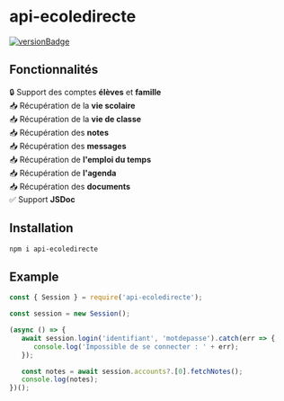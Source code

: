 # api-ecoledirecte

[![versionBadge](https://img.shields.io/npm/v/api-ecoledirecte?style=for-the-badge)](https://npmjs.com/api-ecoledirecte)

## Fonctionnalités

🔒 Support des comptes **élèves** et **famille**  
📥 Récupération de la **vie scolaire**  
📥 Récupération de la **vie de classe**  
📥 Récupération des **notes**  
📥 Récupération des **messages**  
📥 Récupération de **l'emploi du temps**  
📥 Récupération de **l'agenda**  
📥 Récupération des **documents**  
✅ Support **JSDoc**  

## Installation

```bash
npm i api-ecoledirecte
```

## Example

```javascript
const { Session } = require('api-ecoledirecte');

const session = new Session();

(async () => {
   await session.login('identifiant', 'motdepasse').catch(err => {
      console.log('Impossible de se connecter : ' + err);
   });

   const notes = await session.accounts?.[0].fetchNotes();
   console.log(notes);
})();
```